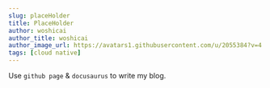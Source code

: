 ```yaml
---
slug: placeHolder
title: PlaceHolder
author: woshicai
author_title: woshicai
author_image_url: https://avatars1.githubusercontent.com/u/2055384?v=4
tags: [cloud native]
---
```


Use `github page` & `docusaurus` to write my blog.
